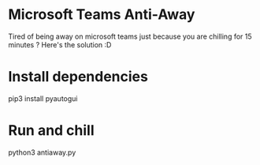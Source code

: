 # Microsoft Teams Anti-Away
Tired of being away on microsoft teams just because you are chilling for 15 minutes ? Here's the solution :D

# Install dependencies
pip3 install pyautogui

# Run and chill
python3 antiaway.py

